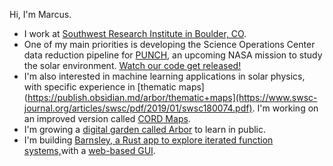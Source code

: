 Hi, I'm Marcus. 

- I work at [Southwest Research Institute in Boulder, CO](https://www.boulder.swri.edu/). 
- One of my main priorities is developing the Science Operations Center data reduction pipeline for [PUNCH](https://punch.space.swri.edu/), an upcoming NASA mission to study the solar environment. [Watch our code get released!](https://github.com/punch-mission)
- I'm also interested in machine learning applications in solar physics, with specific experience in [thematic maps](https://publish.obsidian.md/arbor/thematic+maps](https://www.swsc-journal.org/articles/swsc/pdf/2019/01/swsc180074.pdf). I'm working on an improved version called [CORD Maps](https://github.com/jmbhughes/cordmap).  
- I'm growing a [digital garden called Arbor](https://arbor.jmbhughes.com) to learn in public.
- I'm building [Barnsley, a Rust app to explore iterated function systems,](https://github.com/jmbhughes/barnsley)with a [web-based GUI](https://jmbhughes.com/barnsley_gui/). 
